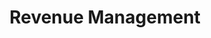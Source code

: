 ---
layout: sub-service
order: 3
title: "Revenue Management"
parent: "Corporate Finance and Revenue Management"
description: "SLKone's Revenue Management services focus on maximizing your organization's revenue potential through strategic pricing, sales optimization, and market expansion strategies."
intro: "Maximize your organization's revenue potential with SLKone's strategic pricing, sales optimization, and market expansion services."
approach: "We employ a comprehensive approach to revenue management, combining advanced analytics with strategic insights to identify and capitalize on revenue opportunities. Our tailored strategies ensure sustainable revenue growth and enhanced market competitiveness."
focus_areas:
  - title: "Pricing Strategy Development"
    content: "Develop effective pricing strategies that maximize your revenue while remaining competitive in the market."
  - title: "Sales Optimization"
    content: "Enhance your sales processes and team performance to increase revenue generation."
  - title: "Market Expansion Strategies"
    content: "Identify and penetrate new markets to broaden your revenue base and drive growth."
  - title: "Customer Segmentation and Targeting"
    content: "Segment your customer base and target the most profitable segments with tailored offerings."
  - title: "Revenue Forecasting and Analysis"
    content: "Implement robust forecasting models to predict revenue trends and inform strategic planning."
why_choose:
  - "Strategic revenue growth focus"
  - "Advanced analytic capabilities"
  - "Customized revenue management solutions"
  - "Proven ability to increase sales and profitability"
cta: "Contact us to discover how our Revenue Management services can maximize your revenue potential and drive business growth."
icon: "fa-money-bill-transfer"
color: "mustard"
image: "/assets/images/backgrounds/revenue-management.webp"
---